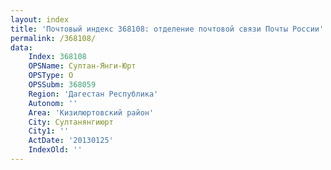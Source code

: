 ```yaml
---
layout: index
title: 'Почтовый индекс 368108: отделение почтовой связи Почты России'
permalink: /368108/
data:
    Index: 368108
    OPSName: Султан-Янги-Юрт
    OPSType: О
    OPSSubm: 368059
    Region: 'Дагестан Республика'
    Autonom: ''
    Area: 'Кизилюртовский район'
    City: Султанянгиюрт
    City1: ''
    ActDate: '20130125'
    IndexOld: ''
---
```

